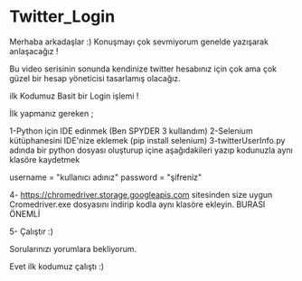# Twitter_Login

Merhaba arkadaşlar :) Konuşmayı çok sevmiyorum genelde yazışarak anlaşacağız !

Bu video serisinin sonunda kendinize twitter hesabınız için çok ama çok güzel bir hesap yöneticisi tasarlamış olacağız. 

ilk Kodumuz Basit bir Login işlemi ! 

İlk yapmanız gereken ; 

1-Python için IDE edinmek (Ben SPYDER 3 kullandım)
2-Selenium kütüphanesini IDE'nize eklemek (pip install selenium) 
3-twitterUserInfo.py adında bir python dosyası oluşturup içine aşağıdakileri yazıp kodunuzla aynı klasöre kaydetmek

username = "kullanıcı adınız"
password = "şifreniz"

4- https://chromedriver.storage.googleapis.com sitesinden size uygun Cromedriver.exe dosyasını indirip kodla aynı klasöre ekleyin. BURASI ÖNEMLİ

5- Çalıştır :)

Sorularınızı yorumlara bekliyorum. 


Evet ilk kodumuz çalıştı :)
